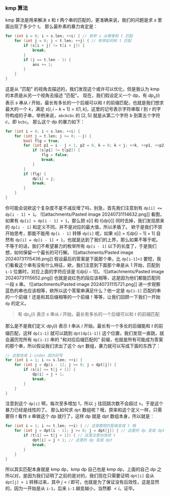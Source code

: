 ### kmp 算法
kmp 算法是用来解决 $s$ 和 $t$ 两个串的匹配的，更准确来说，我们的问题是求 $s$ 里面出现了多少个 $t$。
那么最朴素的暴力肯定是：
```cpp
for (int i = 0; i < s.len; ++i) { // 枚举 s 从哪里和 t 匹配
	for (int j = 0; j < t.len; ++j) { // 枚举如何和 t 匹配
		if (s[i + j] != t[i + j]) {
			break;
		}
		if (j == t.len - 1) {
			ans += 1;
		}
	}
}
```
这是从 "匹配" 的视角去描述的，我们发现这个或许可以优化，但是我认为 kmp 的本质是从另一个视角去描述 "匹配"。
现在，我们假设定义一个 dp，有 $dp_s(i)$ 表示 $s$ 串从 $i$ 开始，最长有多长的一个后缀可以和 $t$ 的前缀匹配，也就是我们想求最大的一个 $k$，满足 $s[i, i-k+1] = t[1, k]$，这里的记号表示字符串取 $l$ 到 $r$ 的字符构成的子串，举例来说，`abcbcbc` 的 $[2, 5]$ 就是从第二个字符 $b$ 到第五个字符 $c$，即 `bcbc`。
那么这个 dp 的暴力如下：
```cpp
for (int i = 0; i < s.len; ++i) {
	for (int j = t.len; j >= 0; --j) {
		bool flg = true;
		for (int p1 = i - j + 1, p2 = 0, k = 0; k < j; ++k, ++p1, ++p2) {
			if (s[p1] != t[p2]) {
				flg = false;
				break;
			}
		}
		if (flg) {
			dp[i] = j;
			break;
		}
	}
}
```
你可能会说欸这个复杂度不是不减反增了吗，别急，首先我们注意到有 `dp[i] <= dp[i - 1] + 1`。
![[attachments/Pasted image 20240731114632.png]]
看图，如果有 `dp[i] > dp[i - 1] + 1`，那么把 $s[i]$ 和 $t[dp[i]]$ 同时去掉，我们发现原来的 `dp[i - 1]` 和定义不同，并不是对应的最大值，所以矛盾了。
欸于是我们不禁开始思考，那能不能用 `dp[i - 1]` 转移 `dp[i]` 呢，如果 $s[i] = t[dp[i-1]+1]$ 自然有 `dp[i] = dp[i - 1] + 1`，也就是达到了我们的上界，那么如果不等于呢。
不等于的话，我们不希望暴力的枚举所有 `dp[i - 1]` 以下的长度了，于是我们想，如何保留一个最长的可行解。
![[attachments/Pasted image 20240731115436.png]]
假设最后的答案是下面那个串，比 `dp[i-1]+1` 要短，我们看看这个串有没有什么特征，欸，我们注意到下面那个串是从 1 开始，匹配到 `i-1` 位置时，对应上面的字符应该是 $t[dp[i-1]]$。
![[attachments/Pasted image 20240731115652.png]]
也就是说红色的段应该相等，这是因为他们都能匹配同一段 $s$ 串。
![[attachments/Pasted image 20240731115721.png]]
进一步观察蓝色的串也应该相等，欸所以这个答案串满足什么？他一定是 `dp[i-1]` 匹配的串的一个前缀！还是和其后缀相等的一个前缀！等等，让我们回顾一下我们一开始 `dp` 的定义。
>有 $dp_s(i)$ 表示 $s$ 串从 $i$ 开始，最长有多长的一个后缀可以和 $t$ 的前缀匹配

那么是不是我们定义 $dp_t(i)$ 表示 $t$ 串从 $i$ 开始，最长有一个多长的后缀能和 $t$ 的前缀匹配，这样 `dp[i-1]` 就可以跳到 `dpt[dp[i-1]]` 这个位置，我们发现一直跳，就会遍历完所有 `dp[i-1]` 串的 "和对应后缀匹配的" 前缀，也就是所有可能成为答案的那个串，所以假设我们求出了这个 `dpt` 数组，暴力就可以写成下面的东西了：
```cpp
// 这里改成 1-index 因为好写
for (int i = 1; i <= s.len; ++i) {
	for (int j = dp[i - 1]; j >= 0; j = dpt[j]) {
		if (s[i] == t[j + 1]) {
			dp[i] = j + 1;
			break;
		}
	}
}
```
注意到这个 `dp[i]` 啊，每次至多增加 1，所以 `j` 往回跳次数不会超过 `n`，于是这个暴力已经是线性的了。
那么如何求 `dpt` 数组呢？哦，原来和这个定义一样，只需要将 $t$ 看作 $s$ 串做这个 dp 就行了，这样 dp 就是 dpt 数组本身，所以就是：
```cpp
for (int i = 1; i <= t.len; ++i) { // 这里要把匹配串变成 t 哦
	for (int j = dpt[i - 1]; j >= 0; j = dpt[j]) { // 这里的 dp 变成 dpt
		if (t[i] == t[j + 1]) { // 这里注意也改成 t
			dpt[i] = j + 1; // 这里的 dp 变成 dpt
			break;
		}
	}
}
```
所以其实匹配本身就是 kmp dp，kmp dp 自己也是 kmp dp，上面的自己 dp 之所以对，是因为我们证明了之前的是对的，我们现在只需要证明 `dpt[i]` 会从 `dpt[j] + 1` 转移过来，其中 $j < i$ 即可，也就是为了保证没有后效性，这是显然的，因为一开始是从 `i-1`，后来 `i-1` 越变越小，当然都 $\lt i$。证毕。
